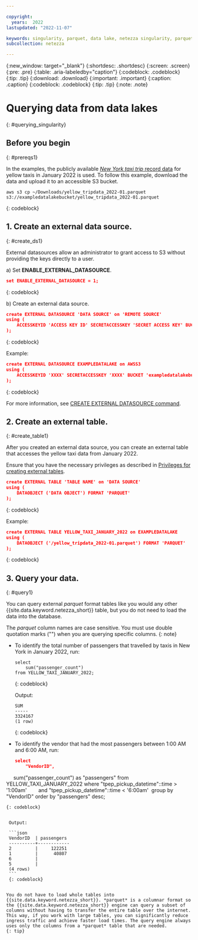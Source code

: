 ```yaml
---

copyright:
  years:  2022
lastupdated: "2022-11-07"

keywords: singularity, parquet, data lake, netezza singularity, parquet files, querying data
subcollection: netezza

---
```


{:new_window: target="_blank"}
{:shortdesc: .shortdesc}
{:screen: .screen}
{:pre: .pre}
{:table: .aria-labeledby="caption"}
{:codeblock: .codeblock}
{:tip: .tip}
{:download: .download}
{:important: .important}
{:caption: .caption}
{:codeblock: .codeblock}
{:tip: .tip}
{:note: .note}

# Querying data from data lakes
{: #querying_singularity}

## Before you begin
{: #prereqs1}

In the examples, the publicly available [*New York taxi trip* record data](https://www1.nyc.gov/site/tlc/about/tlc-trip-record-data.page) for yellow taxis in January 2022 is used. To follow this example, download the data and upload it to an accessible S3 bucket.

```
aws s3 cp ~/Downloads/yellow_tripdata_2022-01.parquet s3://exampledatalakebucket/yellow_tripdata_2022-01.parquet
```
{: codeblock}

## 1. Create an external data source.
{: #create_ds1}

External datasources allow an administrator to grant access to S3 without providing the keys directly to a user.

a) Set **ENABLE_EXTERNAL_DATASOURCE**.

   ```json
   set ENABLE_EXTERNAL_DATASOURCE = 1;
   ```
   {: codeblock}

b) Create an external data source.

   ```json
   create EXTERNAL DATASOURCE 'DATA SOURCE' on 'REMOTE SOURCE'
   using (
       ACCESSKEYID 'ACCESS KEY ID' SECRETACCESSKEY 'SECRET ACCESS KEY' BUCKET 'BUCKET' REGION 'REGION'
   );
   ```
   {: codeblock}

   Example:

   ```json
   create EXTERNAL DATASOURCE EXAMPLEDATALAKE on AWSS3 
   using (
       ACCESSKEYID 'XXXX' SECRETACCESSKEY 'XXXX' BUCKET 'exampledatalakebucket' REGION 'US-EAST-1'
   );
   ```
   {: codeblock}

   For more information, see [CREATE EXTERNAL DATASOURCE command](https://www.ibm.com/docs/en/netezza?topic=tables-create-external-datasource-command).

## 2. Create an external table.
{: #create_table1}

After you created an external data source, you can create an external table that accesses the yellow taxi data from January 2022.

Ensure that you have the necessary privileges as described in [Privileges for creating external tables](https://www.ibm.com/docs/en/netezza?topic=et-create-external-table-command-2).

```json
create EXTERNAL TABLE 'TABLE NAME' on 'DATA SOURCE'
using ( 
    DATAOBJECT ('DATA OBJECT') FORMAT 'PARQUET' 
);
```
{: codeblock}

Example:

```json
create EXTERNAL TABLE YELLOW_TAXI_JANUARY_2022 on EXAMPLEDATALAKE 
using ( 
    DATAOBJECT ('/yellow_tripdata_2022-01.parquet') FORMAT 'PARQUET' 
);
```
{: codeblock}

## 3. Query your data.
{: #query1}

You can query external *parquet* format tables like you would any other {{site.data.keyword.netezza_short}} table, but you do not need to load the data into the database.

The *parquet* column names are case sensitive. You must use double quotation marks ("") when you are querying specific columns.
{: note}

- To identify the total number of passengers that travelled by taxis in New York in January 2022, run:

   ```
   select
       sum("passenger_count") 
   from YELLOW_TAXI_JANUARY_2022;
   ```
   {: codeblock}

   Output:

   ```
   SUM
   -----
   3324167
   (1 row)
   ```
   {: codeblock}

- To identify the vendor that had the most passengers between 1:00 AM and 6:00 AM, run:

   ```json
   select
       "VendorID",
        sum("passenger_count") as "passengers"
   from
       YELLOW_TAXI_JANUARY_2022
   where
       "tpep_pickup_datetime"::time > '1:00am'
       and "tpep_pickup_datetime"::time < '6:00am' 
   group by 
       "VendorID"
   order by
       "passengers" desc;
   ```
   {: codeblock}


    Output:

    ```json
    VendorID  | passengers
    ----------+------------
    2         |     122251
    1         |      40807
    6         |
    5         |
    (4 rows)
    ```
    {: codeblock}


   You do not have to load whole tables into {{site.data.keyword.netezza_short}}. *parquet* is a columnar format so the {{site.data.keyword.netezza_short}} engine can query a subset of columns without having to transfer the entire table over the internet. This way, if you work with large tables, you can significantly reduce ingress traffic and achieve faster load times. The query engine always uses only the columns from a *parquet* table that are needed.
   {: tip}

